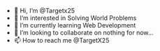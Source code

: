 - 👋 Hi, I’m @Targetx25
- 👀 I’m interested in Solving World Problems
- 🌱 I’m currently learning Web Development
- 💞️ I’m looking to collaborate on nothing for now...
- 📫 How to reach me @TargetX25

<!---
Targetx25/Targetx25 is a ✨ special ✨ repository because its `README.md` (this file) appears on your GitHub profile.
You can click the Preview link to take a look at your changes.
--->
